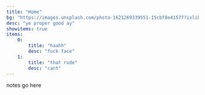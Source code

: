 ```yaml
---
title: "Home"
bg: "https://images.unsplash.com/photo-1621269339551-15cbf8e41577?ixlib=rb-1.2.1&q=80&fm=jpg&crop=entropy&cs=tinysrgb&w=1080&fit=max"
desc: "ye proper good ay"
showitems: true
items:
    0:
        title: "haahh"
        desc: "fuck face"
    1:
        title: "that rude"
        desc: "cant"
---
```

notes go here
